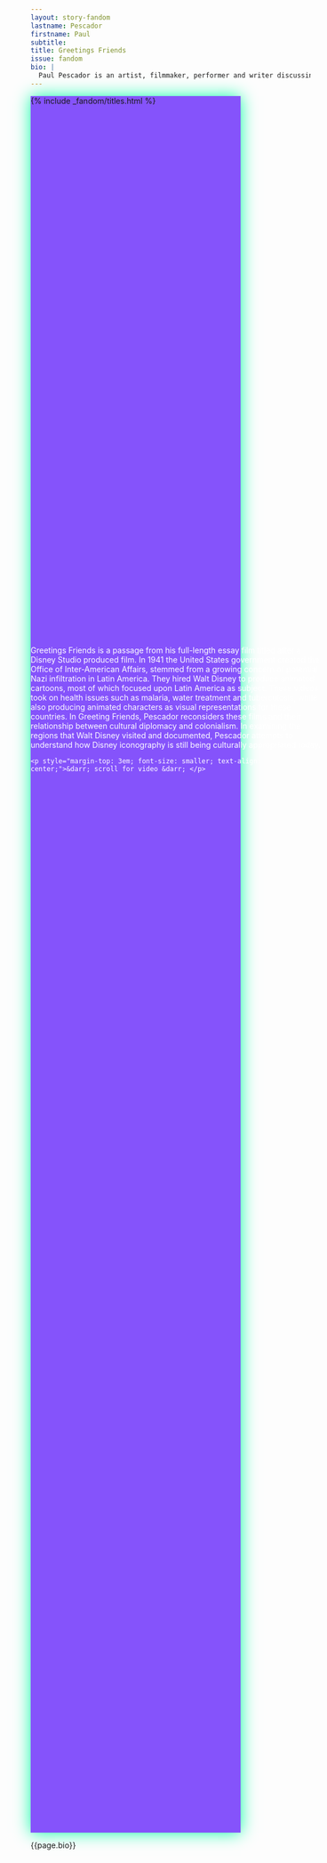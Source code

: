 ```yaml
---
layout: story-fandom
lastname: Pescador
firstname: Paul
subtitle: 
title: Greetings Friends
issue: fandom
bio: |
  Paul Pescador is an artist, filmmaker, performer and writer discussing social interactions and intimacy as they pertain to his own personal identity and history. He graduated with an MFA from University of California, Irvine and a BA from University of Southern California. Select exhibitions and screenings include: gallery1993, Los Angeles; Coastal/Borders, Getty Pacific Standard Time: LA/LA at Angels Gate Cultural Center; LAND at The Gamble House, Pasadena; Vacancy, Los Angeles; Ashes/Ashes, Los Angeles; Park View, Los Angeles; and Human Resources, Los Angeles. Select performances include: Machine Projects, Los Angele; Los Angeles Contemporary Archives; Performa 2015; Colony, New York; UC Berkeley: Durham Studio Theater; PAM, Los Angeles; Hammer Museum, with KCHUNG TV, Los Angeles; REDCAT, Los Angeles; Guggenheim Gallery at Chapman University, Los Angeles; and ForYourArt, Los Angeles. His first full collection of writing CRUSHES: A NOVELLA was released by Econo Textual Objects in Spring 2017.
---
```


<style>

.section-intro .inner-section-wrapper {
    background: #8553FB;
    width: 75%;
    height: 78vh;
    box-shadow: 0 0 2em #0affa8;
   

}

.fandom-page-wrapper .title-info {
    padding-top: 3em;
}


.section-intro .text-wrapper {
    position: absolute;
    width: 55%;
    color: white;
    top: 30%;
}



.section-main {
    background-image: radial-gradient(50% 50%, #8553FB -100%, #fff 95%);

}

.story-title {
	position: relative;
    z-index: 10;
}




.section-intro-text {

    background: white;

}



.section-essay p {
    font-size: 2rem;
}

.section-main {
    background-image: radial-gradient(100% 100%, #8553FB 10%, #fff 50%);
}

    

</style>

<div class="section-intro section">
            <div class="inner-section-wrapper">
            {% include _fandom/titles.html %}
            </div>
    <div class="text-wrapper"><p>Greetings Friends is a passage from his full-length essay film titled after a Disney Studio produced film. In 1941 the United States government created the Office of Inter-American Affairs, stemmed from a growing concern of potential Nazi infiltration in Latin America. They hired Walt Disney to produce animated cartoons, most of which focused upon Latin America as subject. These videos took on health issues such as malaria, water treatment and tuberculosis, while also producing animated characters as visual representations for these countries. In Greeting Friends, Pescador reconsiders these films and their relationship between cultural diplomacy and colonialism. In examining the regions that Walt Disney visited and documented, Pescador attempts to understand how Disney iconography is still being culturally appropriated today.</p>

    <p style="margin-top: 3em; font-size: smaller; text-align: center;">&darr; scroll for video &darr; </p>

</div>


</div><!-- /section-intro -->

<div class="section-main section full-height flex-center">
                <div class="inner-section-wrapper">
         <div class="video-wrapper"><div class="video" data-type="vimeo" data-video-id="223898176"></div></div>
</div><!-- /inner-section-wrapper -->
</div><!-- /section-main -->


<div class="story-bio section"><div class="inner-section-wrapper"><div class="text-wrapper"><p>{{page.bio}}</p></div></div>